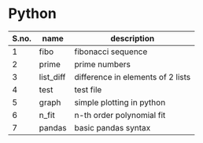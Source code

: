 # Python
| S.no. |   name   | description  |
| ----- | -------- | -----------  |
| 1 |     fibo   | fibonacci sequence  |
| 2 |     prime  | prime numbers  |
| 3 |     list_diff  |  difference in elements of 2 lists |
| 4 |     test     | test file  |
| 5 |    graph  | simple plotting in python |
| 6 |  n_fit  | n-th order polynomial fit |
| 7 | pandas | basic pandas syntax |
